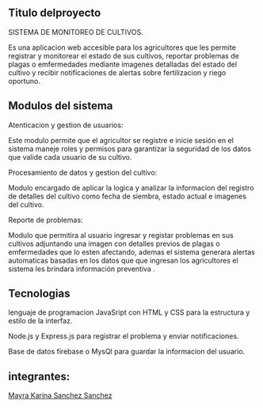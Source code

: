 Titulo delproyecto
-
SISTEMA DE MONITOREO DE CULTIVOS.

Es una aplicacion web accesible para los agricultores que les permite registrar y monitorear el estado de sus cultivos, 
reportar problemas de plagas o emfermedades mediante imagenes detalladas del estado del cultivo y recibir notificaciones de alertas sobre fertilizacion y riego oportuno.

Modulos del sistema
- 
Atenticacion y gestion de usuarios:

Este modulo permite que el agricultor se registre e inicie sesión en el sistema maneje roles y permisos para garantizar la seguridad
de los datos que valide cada usuario de su cultivo.

Procesamiento de datos y gestion del cultivo:

Modulo encargado de aplicar la logica y analizar la informacion del registro de detalles del cultivo como fecha de siembra, estado actual e imagenes del cultivo.

Reporte de problemas:

Modulo que permitira al usuario ingresar y registar  problemas en sus cultivos adjuntando una imagen  con detalles previos de plagas o emfermedades
que lo esten afectando, ademas el sistema generara alertas automaticas basadas en los datos que que ingresan los agricultores el sistema les brindara información preventiva .

Tecnologias
-
lenguaje de programacion JavaSript con HTML y CSS para la estructura y estilo de la interfaz.

Node.js y Express.js para registrar el problema y enviar notificaciones.

Base de datos firebase o MysQl para guardar la informacion del usuario.

integrantes:
-
[Mayra Karina Sanchez Sanchez](https://github.com/Karina-1411Sanchez)
